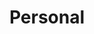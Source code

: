 ---
title: Personal
description: Personal Things
image: cover.png

# Badge style
style:
    background: "#F4C2C2"
    color: "#fff"
---
